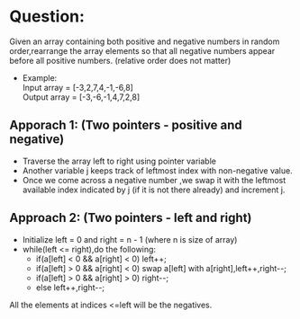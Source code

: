 # Question:

Given an array containing both positive and negative numbers in random order,rearrange the array elements so that all negative numbers appear before all positive numbers. (relative order does not matter)

* Example:
\
 Input array = [-3,2,7,4,-1,-6,8]
\
 Output array = [-3,-6,-1,4,7,2,8]

 ## Apporach 1: (Two pointers - positive and negative)
- Traverse the array left to right using pointer variable 
- Another variable j keeps track of leftmost index with non-negative value.
- Once we come across a negative number ,we swap it with the leftmost available index indicated by j (if it is not there already) and increment j.

## Approach 2: (Two pointers - left and right)
- Initialize left = 0 and right = n - 1 (where n is size of array)
- while(left <= right),do the following:
   - if(a[left] < 0 && a[right] < 0) left++;
   - if(a[left] > 0 && a[right] < 0) swap a[left] with a[right],left++,right--;
   - if(a[left] > 0 && a[right] > 0) right--;
   - else left++,right--;
  
All the elements at indices <=left will be the negatives.

 
